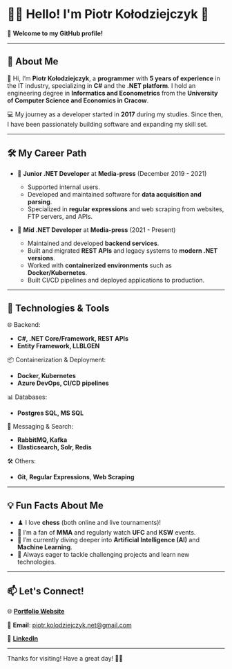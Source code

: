 # 👨‍💻 Hello! I'm **Piotr Kołodziejczyk** 🎉

🌟 **Welcome to my GitHub profile!**

---

## 🚀 About Me

👋 Hi, I’m **Piotr Kołodziejczyk**, a **programmer** with **5 years of experience** in the IT industry, specializing in **C#** and the **.NET platform**. I hold an engineering degree in **Informatics and Econometrics** from the **University of Computer Science and Economics in Cracow**. 

💻 My journey as a developer started in **2017** during my studies. Since then, I have been passionately building software and expanding my skill set.

---

## 🛠️ My Career Path

- 🏢 **Junior .NET Developer** at **Media-press** (December 2019 - 2021)
  - Supported internal users.
  - Developed and maintained software for **data acquisition and parsing**.
  - Specialized in **regular expressions** and web scraping from websites, FTP servers, and APIs.

- 🚀 **Mid .NET Developer** at **Media-press** (2021 - Present)
  - Maintained and developed **backend services**.
  - Built and migrated **REST APIs** and legacy systems to **modern .NET versions**.
  - Worked with **containerized environments** such as **Docker/Kubernetes**.
  - Built CI/CD pipelines and deployed applications to production.

---

## 🔧 Technologies & Tools

🌐 Backend:
- **C#, .NET Core/Framework, REST APIs**
- **Entity Framework, LLBLGEN**

📦 Containerization & Deployment:
- **Docker, Kubernetes**
- **Azure DevOps, CI/CD pipelines**

📊 Databases:
- **Postgres SQL, MS SQL**

📡 Messaging & Search:
- **RabbitMQ, Kafka**
- **Elasticsearch, Solr, Redis**

🛠️ Others:
- **Git**, **Regular Expressions**, **Web Scraping**

---

## 💡 Fun Facts About Me

- ♟️ I love **chess** (both online and live tournaments)!
- 🥋 I’m a fan of **MMA** and regularly watch **UFC** and **KSW** events.
- 🌱 I’m currently diving deeper into **Artificial Intelligence (AI)** and **Machine Learning**.
- 🎯 Always eager to tackle challenging projects and learn new technologies.

---

## 📫 Let's Connect!

🌐 [**Portfolio Website**](https://piotr-kolodziejczyk.pl/)

📧 **Email**: piotr.kolodziejczyk.net@gmail.com 

🔗 [**LinkedIn**](https://www.linkedin.com/in/piotr-ko%C5%82odziejczyk-71a987182/)  

---

Thanks for visiting! Have a great day! 🚀✨
